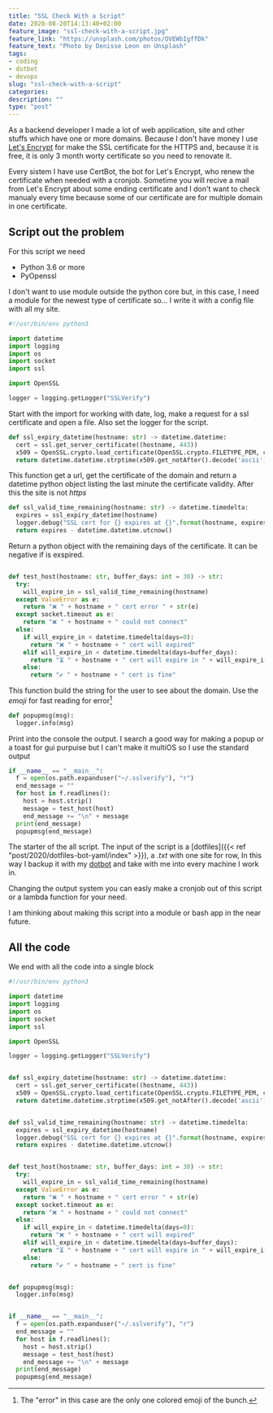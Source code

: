 ```yaml
---
title: "SSL Check With a Script"
date: 2020-08-20T14:13:40+02:00
feature_image: "ssl-check-with-a-script.jpg"
feature_link: "https://unsplash.com/photos/OVEWbIgffDk"
feature_text: "Photo by Denisse Leon on Unsplash"
tags:
- coding
- dotbot
- devops
slug: "ssl-check-with-a-script"
categories: 
description: ""
type: "post"
---
```


As a backend developer I made a lot of web application, site and other stuffs which have one or more domains. Because I don't have money I use [Let's Encrypt](https://letsencrypt.org/) for make the SSL certificate for the HTTPS and, because it is free, it is only 3 month worty certificate so you need to renovate it.

Every sistem I have use CertBot, the bot for Let's Encrypt, who renew the certificate when needed with a cronjob. Sometime you will recive a mail from Let's Encrypt about some ending certificate and I don't want to check manualy every time because some of our certificate are for multiple domain in one certificate.

## Script out the problem

For this script we need 

* Python 3.6 or more
* PyOpenssl

I don't want to use module outside the python core but, in this case, I need a module for the newest type of certificate so... I write it with a config file with all my site.

``` python
#!/usr/bin/env python3

import datetime
import logging
import os
import socket
import ssl

import OpenSSL

logger = logging.getLogger("SSLVerify")
```

Start with the import for working with date, log, make a request for a ssl certificate and open a file. Also set the logger for the script.


``` python {linenostart=14}
def ssl_expiry_datetime(hostname: str) -> datetime.datetime:
  cert = ssl.get_server_certificate((hostname, 443))
  x509 = OpenSSL.crypto.load_certificate(OpenSSL.crypto.FILETYPE_PEM, cert)
  return datetime.datetime.strptime(x509.get_notAfter().decode('ascii'), '%Y%m%d%H%M%SZ')
```

This function get a url, get the certificate of the domain and return a datetime python object listing the last minute the certificate validity. After this the site is not _https_

``` python {linenostart=20}
def ssl_valid_time_remaining(hostname: str) -> datetime.timedelta:
  expires = ssl_expiry_datetime(hostname)
  logger.debug("SSL cert for {} expires at {}".format(hostname, expires.isoformat()))
  return expires - datetime.datetime.utcnow()
```

Return a python object with the remaining days of the certificate. It can be negative if is exspired.

``` python {linenostart=27}

def test_host(hostname: str, buffer_days: int = 30) -> str:
  try:
    will_expire_in = ssl_valid_time_remaining(hostname)
  except ValueError as e:
    return "❌ " + hostname + " cert error " + str(e)
  except socket.timeout as e:
    return "❌ " + hostname + " could not connect"
  else:
    if will_expire_in < datetime.timedelta(days=0):
      return "❌ " + hostname + " cert will expired"
    elif will_expire_in < datetime.timedelta(days=buffer_days):
      return "⏳ " + hostname + " cert will expire in " + will_expire_in
    else:
      return "✔️ " + hostname + " cert is fine"
```

This function build the string for the user to see about the domain. Use the _emoji_ for fast reading for error[^1]


``` python {linenostart=44}
def popupmsg(msg):
  logger.info(msg)
```

Print into the console the output. I search a good way for making a popup or a toast for gui purpuise but I can't make it multiOS so I use the standard output

```python {linenostart=48}
if __name__ == "__main__":
  f = open(os.path.expanduser("~/.sslverify"), "r")
  end_message = ""
  for host in f.readlines():
    host = host.strip()
    message = test_host(host)
    end_message += "\n" + message
  print(end_message)
  popupmsg(end_message)

```

The starter of the all script. The input of the script is a [dotfiles]({{< ref "post/2020/dotfiles-bot-yaml/index" >}}), a _.txt_ with one site for row,
In this way I backup it with my  [dotbot](https://github.com/anishathalye/dotbot) and take with me into every machine I work in.

Changing the output system you can easly make a cronjob out of this script or a lambda function for your need.

I am thinking about making this script into a module or bash app in the near future.

## All the code

We end with all the code into a single block

``` python
#!/usr/bin/env python3

import datetime
import logging
import os
import socket
import ssl

import OpenSSL

logger = logging.getLogger("SSLVerify")


def ssl_expiry_datetime(hostname: str) -> datetime.datetime:
  cert = ssl.get_server_certificate((hostname, 443))
  x509 = OpenSSL.crypto.load_certificate(OpenSSL.crypto.FILETYPE_PEM, cert)
  return datetime.datetime.strptime(x509.get_notAfter().decode('ascii'), '%Y%m%d%H%M%SZ')


def ssl_valid_time_remaining(hostname: str) -> datetime.timedelta:
  expires = ssl_expiry_datetime(hostname)
  logger.debug("SSL cert for {} expires at {}".format(hostname, expires.isoformat()))
  return expires - datetime.datetime.utcnow()


def test_host(hostname: str, buffer_days: int = 30) -> str:
  try:
    will_expire_in = ssl_valid_time_remaining(hostname)
  except ValueError as e:
    return "❌ " + hostname + " cert error " + str(e)
  except socket.timeout as e:
    return "❌ " + hostname + " could not connect"
  else:
    if will_expire_in < datetime.timedelta(days=0):
      return "❌ " + hostname + " cert will expired"
    elif will_expire_in < datetime.timedelta(days=buffer_days):
      return "⏳ " + hostname + " cert will expire in " + will_expire_in
    else:
      return "✔️ " + hostname + " cert is fine"


def popupmsg(msg):
  logger.info(msg)


if __name__ == "__main__":
  f = open(os.path.expanduser("~/.sslverify"), "r")
  end_message = ""
  for host in f.readlines():
    host = host.strip()
    message = test_host(host)
    end_message += "\n" + message
  print(end_message)
  popupmsg(end_message)

```

[^1]: The "error" in this case are the only one colored emoji of the bunch.
